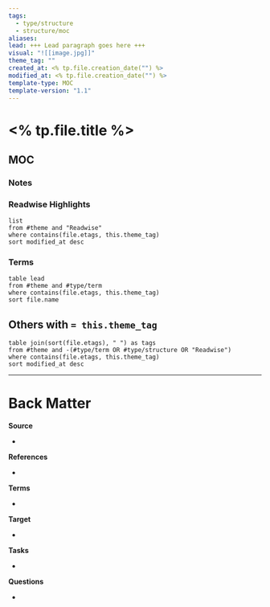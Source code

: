 ```yaml
---
tags:
  - type/structure
  - structure/moc
aliases: 
lead: +++ Lead paragraph goes here +++
visual: "![[image.jpg]]"
theme_tag: ""
created_at: <% tp.file.creation_date("") %>
modified_at: <% tp.file.creation_date("") %>
template-type: MOC
template-version: "1.1"
---
```


# <% tp.file.title %>

<!-- Main STRUCTURE of my content -->
## MOC

### Notes

### Readwise Highlights
```dataview
list
from #theme and "Readwise"
where contains(file.etags, this.theme_tag)
sort modified_at desc
```

### Terms
```dataview
table lead
from #theme and #type/term 
where contains(file.etags, this.theme_tag)
sort file.name
```

## Others with `= this.theme_tag`
```dataview
table join(sort(file.etags), " ") as tags
from #theme and -(#type/term OR #type/structure OR "Readwise")
where contains(file.etags, this.theme_tag)
sort modified_at desc
```

---
# Back Matter

**Source**
<!-- Always keep a link to the source- --> 
- 

**References**
<!-- Links to pages not referenced in the content. -->
- 

**Terms**
<!-- Links to definition pages. -->
- 

**Target**
<!-- Link to project note or externaly published content. -->
- 

**Tasks**
<!-- What remains to be done with this note? --> 
- 

**Questions**
<!-- What remains for you to consider? --> 
- 
